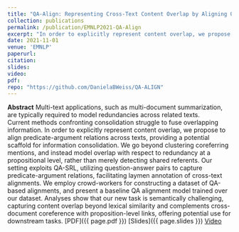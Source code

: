 ```yaml
---
title: "QA-Align: Representing Cross-Text Content Overlap by Aligning Question-Answer Propositions"
collection: publications
permalink: /publication/EMNLP2021-QA-Align
excerpt: "In order to explicitly represent content overlap, we propose to align predicate-argument relations across texts, providing a potential scaffold for information consolidation. "
date: 2021-11-01
venue: 'EMNLP'
paperurl: 
citation: 
slides: 
video: 
pdf: 
repo: "https://github.com/DanielaBWeiss/QA-ALIGN" 
---
```

**Abstract**
Multi-text applications, such as multi-document summarization, are typically required to model redundancies across related texts.    
Current methods confronting
consolidation struggle to fuse overlapping information.
In order to explicitly represent content overlap, we propose to align predicate-argument relations across texts, providing a potential scaffold for information consolidation. 
We go beyond clustering coreferring  
mentions, and instead model overlap with respect to redundancy at a propositional level, rather than merely detecting shared referents. Our setting exploits QA-SRL, utilizing question-answer pairs to capture predicate-argument relations, facilitating laymen annotation of cross-text alignments.
We employ crowd-workers for constructing a dataset of QA-based alignments,
and present a baseline QA alignment model trained over our dataset.
Analyses show that our new task is semantically challenging, capturing content overlap
beyond lexical similarity and complements cross-document coreference with proposition-level links, offering potential use for downstream tasks.
[PDF]({{ page.pdf }}) [Slides]({{ page.slides }}) [Video]({{page.video}})